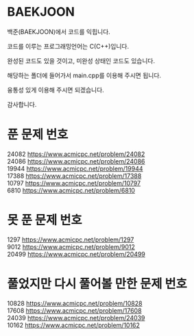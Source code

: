 # BAEKJOON
백준(BAEKJOON)에서 코드를 익힙니다.

코드를 이루는 프로그래밍언어는 C(C++)입니다.

완성된 코드도 있을 것이고, 미완성 상태인 코드도 있습니다.

해당하는 폴더에 들어가서 main.cpp를 이용해 주시면 됩니다.

융통성 있게 이용해 주시면 되겠습니다.

감사합니다. 
# 푼 문제 번호

24082 https://www.acmicpc.net/problem/24082<br>
24086 https://www.acmicpc.net/problem/24086<br>
19944 https://www.acmicpc.net/problem/19944<br>
17388 https://www.acmicpc.net/problem/17388<br>
10797 https://www.acmicpc.net/problem/10797<br>
6810 https://www.acmicpc.net/problem/6810<br>
# 못 푼 문제 번호
1297 https://www.acmicpc.net/problem/1297<br>
9012 https://www.acmicpc.net/problem/9012 <br>
20499 https://www.acmicpc.net/problem/20499<br>

# 풀었지만 다시 풀어볼 만한 문제 번호
10828 https://www.acmicpc.net/problem/10828<br>
17608 https://www.acmicpc.net/problem/17608<br>
24039 https://www.acmicpc.net/problem/24039<br>
10162 https://www.acmicpc.net/problem/10162<br>
